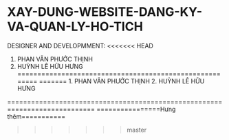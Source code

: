 # XAY-DUNG-WEBSITE-DANG-KY-VA-QUAN-LY-HO-TICH

DESIGNER AND DEVELOPMMENT: 
<<<<<<< HEAD
1. PHAN VĂN PHƯỚC THỊNH
2. HUỲNH LÊ HỮU HƯNG
========================================================
=======
                          1. PHAN VĂN PHƯỚC THỊNH
                          2. HUỲNH LÊ HỮU HƯNG
                          
============================================================================
================Hưng thêm===========
>>>>>>> master
